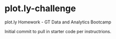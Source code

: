 # plot.ly-challenge
plot.ly Homework - GT Data and Analytics Bootcamp

Initial commit to pull in starter code per instructrions. 
